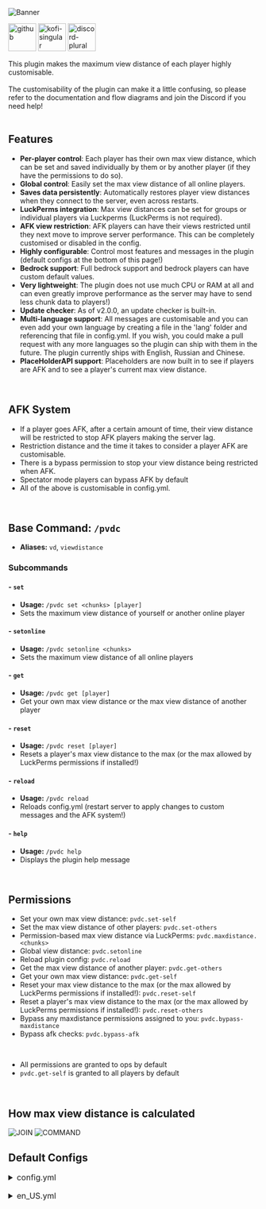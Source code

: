 ![Banner](https://i.ibb.co/p1fVk8s/Banner-min.webp)
<p>
  <a href="https://github.com/Wyzebb/PlayerViewDistanceController"><img alt="github" height="56"
        src="https://cdn.jsdelivr.net/npm/@intergrav/devins-badges@3/assets/cozy/available/github_vector.svg"></a>
  <a href="https://ko-fi.com/wyzebb"><img alt="kofi-singular" height="56" src="https://cdn.jsdelivr.net/npm/@intergrav/devins-badges@3/assets/cozy/donate/kofi-singular_vector.svg"></a>
  <a href="https://discord.gg/akbd8EPSgr"><img alt="discord-plural" height="56" src="https://cdn.jsdelivr.net/npm/@intergrav/devins-badges@3/assets/cozy/social/discord-plural_vector.svg"></a>
</p>

This plugin makes the maximum view distance of each player highly customisable.
<br/><br/>
The customisability of the plugin can make it a little confusing, so please refer to the documentation and flow diagrams and join the Discord if you need help!
<br/><br/>

## **Features**
- **Per-player control**: Each player has their own max view distance, which can be set and saved individually by them or by another player (if they have the permissions to do so).
- **Global control**: Easily set the max view distance of all online players.
- **Saves data persistently**: Automatically restores player view distances when they connect to the server, even across restarts.
- **LuckPerms integration**: Max view distances can be set for groups or individual players via Luckperms (LuckPerms is not required).
- **AFK view restriction**: AFK players can have their views restricted until they next move to improve server performance. This can be completely customised or disabled in the config.
- **Highly configurable**: Control most features and messages in the plugin (default configs at the bottom of this page!)
- **Bedrock support**: Full bedrock support and bedrock players can have custom default values.
- **Very lightweight**: The plugin does not use much CPU or RAM at all and can even greatly improve performance as the server may have to send less chunk data to players!)
- **Update checker**: As of v2.0.0, an update checker is built-in.
- **Multi-language support**: All messages are customisable and you can even add your own language by creating a file in the 'lang' folder and referencing that file in config.yml. If you wish, you could make a pull request with any more languages so the plugin can ship with them in the future. The plugin currently ships with English, Russian and Chinese.
- **PlaceHolderAPI support**: Placeholders are now built in to see if players are AFK and to see a player's current max view distance.

<br/>

## **AFK System**
- If a player goes AFK, after a certain amount of time, their view distance will be restricted to stop AFK players making the server lag.
- Restriction distance and the time it takes to consider a player AFK are customisable.
- There is a bypass permission to stop your view distance being restricted when AFK.
- Spectator mode players can bypass AFK by default
- All of the above is customisable in config.yml.

<br />

## Base Command: `/pvdc`
- **Aliases:** `vd`, `viewdistance`
### Subcommands
#### - `set`
- **Usage:** `/pvdc set <chunks> [player]`
- Sets the maximum view distance of yourself or another online player

#### - `setonline`
- **Usage:** `/pvdc setonline <chunks>`
- Sets the maximum view distance of all online players

#### - `get`
- **Usage:** `/pvdc get [player]`
- Get your own max view distance or the max view distance of another player

#### - `reset`
- **Usage:** `/pvdc reset [player]`
- Resets a player's max view distance to the max (or the max allowed by LuckPerms permissions if installed!)

#### - `reload`
- **Usage:** `/pvdc reload`
- Reloads config.yml (restart server to apply changes to custom messages and the AFK system!)

#### - `help`
- **Usage:** `/pvdc help`
- Displays the plugin help message

<br/>

## **Permissions**
- Set your own max view distance: `pvdc.set-self`
- Set the max view distance of other players: `pvdc.set-others`
- Permission-based max view distance via LuckPerms: `pvdc.maxdistance.<chunks>`
- Global view distance: `pvdc.setonline`
- Reload plugin config: `pvdc.reload`
- Get the max view distance of another player: `pvdc.get-others`
- Get your own max view distance: `pvdc.get-self`
- Reset your max view distance to the max (or the max allowed by LuckPerms permissions if installed!): `pvdc.reset-self`
- Reset a player's max view distance to the max (or the max allowed by LuckPerms permissions if installed!): `pvdc.reset-others`
- Bypass any maxdistance permissions assigned to you: `pvdc.bypass-maxdistance`
- Bypass afk checks: `pvdc.bypass-afk`

<br />

- All permissions are granted to ops by default
- `pvdc.get-self` is granted to all players by default

<br />

## **How max view distance is calculated**

![JOIN](https://i.ibb.co/hVx5hCk/Join-dec-tree.png)
![COMMAND](https://i.ibb.co/gw0LnYc/Main-dec-tree.png)

## **Default Configs**

<details style="font-size:1rem">
<summary>config.yml</summary>

```yaml
language: en_US
colour: "§e§l(!) §e"
error-colour: "§c§l(!) §c"
success-colour: "§a§l(!) §a"

# Default view distance for anyone who joins the server (Must be between 2 and 32)
default-distance: 32
bedrock-default-distance: 32

# Maximum view distance for anyone (Cannot exceed 32)
max-distance: 32

# Minimum view distance for anyone (Cannot be less than 2)
min-distance: 2

# Display a message when a player joins telling them what their view distance is set to
display-msg-on-join: true

# Display a message when a player joins telling them what their view distance is set to, when it is the default or maximum
display-max-join-msg: false

# If chunks loaded will be limited for AFK players
afk-chunk-limiter: true

# After how many seconds the plugin will consider a player AFK
afkTime: 20

# The view distance of an AFK player
afkChunks: 2

# Whether players in spectator mode bypass AFK checks
spectators-can-afk: true

update-checker-enabled: true
```
</details>

<br />

<details style="font-size:1rem">
<summary>en_US.yml</summary>

```yaml
messages:
  join: "Your maximum view distance is currently set to {chunks} chunks"

  player-offline: "That player is not online!"
  no-permission: "You do not have permission to execute this command!"

  # The message displayed when there are not enough arguments or the arguments are invalid
  incorrect-args: "Incorrect arguments - Use /pvdc help for help"

  afk: "You're AFK, so your view distance has been restricted to {chunks} chunks!"
  afk-return: "Your view distance has returned to normal!"

  chunks-too-high: "You can only set your view distance to a value less than or equal to {chunks} chunks!"

  self-view-distance-change: "You changed your maximum view distance to {chunks} chunks"

  # The message displayed for the command sender when they change someone else's maximum view distance
  sender-view-distance-change: "{target-player}'s maximum view distance was changed to {chunks} chunks"

  # The message displayed for a player when their maximum view distance has been changed
  target-view-distance-change: "Your maximum view distance has been changed to {chunks} chunks"

  reset: "You reset {target-player}'s saved view distance!"
  self-reset: "You reset your saved view distance!"

  reload-config: "The PVDC config files have been successfully reloaded"

  all-online-change: "The maximum view distance of all online players has been set to {chunks} chunks"

  view-distance-get: "{target-player}'s maximum view distance is currently set to {chunks} chunks"
  self-view-distance-get: "Your maximum view distance is currently set to {chunks} chunks"


commands:
  get: "Displays a player's max view distance"
  help: "Displays the plugin's help message"
  reload: "Reload the plugin's config.yml"
  reset: "Resets a player's max view distance"
  set: "Set your own max view distance or the max view distance of another player"
  setonline: "Sets the max view distance of all online players"
```
</details>